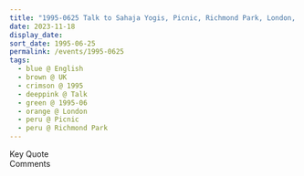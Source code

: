 ```yaml
---
title: "1995-0625 Talk to Sahaja Yogis, Picnic, Richmond Park, London, UK"
date: 2023-11-18
display_date: 
sort_date: 1995-06-25
permalink: /events/1995-0625
tags:
  - blue @ English
  - brown @ UK
  - crimson @ 1995
  - deeppink @ Talk
  - green @ 1995-06
  - orange @ London
  - peru @ Picnic
  - peru @ Richmond Park
---
```


<wave-list>
  <list-title color="green" width="75">Key Quote</list-title>
  <list-item color="BlanchedAlmond"  width="200"></list-item>
  <list-item color="Lavender"></list-item>
  <list-item color="BlanchedAlmond"></list-item>
</wave-list>

<br>

<wave-list>
  <list-title color="green" width="75">Comments</list-title>
  <list-item color="BlanchedAlmond"  width="200"></list-item>
  <list-item color="Lavender"></list-item>
  <list-item color="BlanchedAlmond"></list-item>
</wave-list>